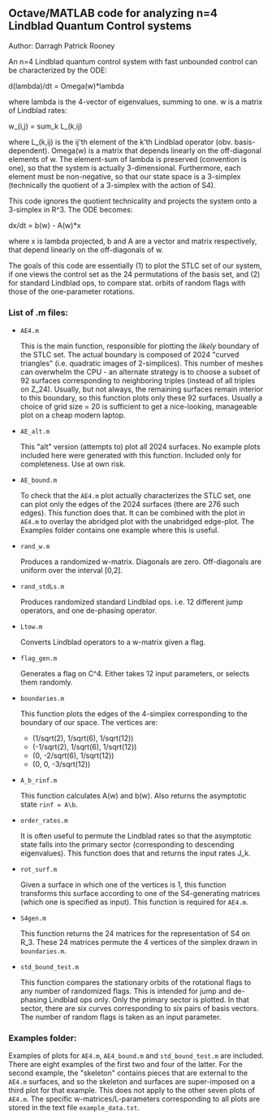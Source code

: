 Octave/MATLAB code for analyzing n=4 Lindblad Quantum Control systems
---------------------------------------------------------------------

Author: Darragh Patrick Rooney

An n=4 Lindblad quantum control system with fast unbounded control can be characterized by the ODE:

d(lambda)/dt = Omega(w)*lambda

where lambda is the 4-vector of eigenvalues, summing to one. w is a matrix of Lindblad rates:

w_(i,j) = sum_k L_(k,ij)

where L_(k,ij) is the ij'th element of the k'th Lindblad operator (obv. basis-dependent). Omega(w) is a matrix that depends linearly on the off-diagonal elements of w. The element-sum of lambda is preserved (convention is one), so that the system is actually 3-dimensional. Furthermore, each element must be non-negative, so that our state space is a 3-simplex (technically the quotient of a 3-simplex with the action of S4).

This code ignores the quotient technicality and projects the system onto a 3-simplex in R^3. The ODE becomes:

dx/dt = b(w) - A(w)*x

where x is lambda projected, b and A are a vector and matrix respectively, that depend linearly on the off-diagonals of w.

The goals of this code are essentially (1) to plot the STLC set of our system, if one views the control set as the 24 permutations of the basis set, and (2) for standard Lindblad ops,  to compare stat. orbits of random flags with those of the one-parameter rotations. 

### List of .m files:

* `AE4.m`

	This is the main function, responsible for plotting the *likely* boundary of the STLC set. The actual boundary is composed of 2024 "curved triangles" (i.e. quadratic images of 2-simplices). This number of meshes can overwhelm the CPU - an alternate strategy is to choose a subset of 92 surfaces corresponding to neighboring triples (instead of all triples on Z_24). Usually, but not always, the remaining surfaces remain interior to this boundary, so this function plots only these 92 surfaces. Usually a choice of grid size = 20 is sufficient to get a nice-looking, manageable plot on a cheap modern laptop.

* `AE_alt.m`

	This "alt" version (attempts to) plot all 2024 surfaces. No example plots included here were generated with this function. Included only for completeness. Use at own risk.

* `AE_bound.m`

	To check that the `AE4.m` plot actually characterizes the STLC set, one can plot only the edges of the 2024 surfaces (there are 276 such edges). This function does that. It can be combined with the plot in `AE4.m` to overlay the abridged plot with the unabridged edge-plot. The Examples folder contains one example where this is useful.

* `rand_w.m`

	Produces a randomized w-matrix. Diagonals are zero. Off-diagonals are uniform over the interval [0,2]. 

* `rand_stdLs.m`

	Produces randomized standard Lindblad ops. i.e. 12 different jump operators, and one de-phasing operator.

* `Ltow.m`

	Converts Lindblad operators to a w-matrix given a flag.

* `flag_gen.m`

	Generates a flag on C^4. Either takes 12 input parameters, or selects them randomly.

* `boundaries.m`

	This function plots the edges of the 4-simplex corresponding to the boundary of our space. The vertices are:
	* (1/sqrt(2), 1/sqrt(6), 1/sqrt(12))
	* (-1/sqrt(2), 1/sqrt(6), 1/sqrt(12))
	* (0, -2/sqrt(6), 1/sqrt(12))
	* (0, 0, -3/sqrt(12))

* `A_b_rinf.m`

	This function calculates A(w) and b(w). Also returns the asymptotic state `rinf = A\b`.

* `order_rates.m`

	It is often useful to permute the Lindblad rates so that the asymptotic state falls into the primary sector (corresponding to descending eigenvalues). This function does that and returns the input rates J_k.

* `rot_surf.m`

	Given a surface in which one of the vertices is 1, this function transforms this surface according to one of the S4-generating matrices (which one is specified as input). This function is required for `AE4.m`.

* `S4gen.m`

	This function returns the 24 matrices for the representation of S4 on R_3. These 24 matrices permute the 4 vertices of the simplex drawn in `boundaries.m`. 

* `std_bound_test.m`

	This function compares the stationary orbits of the rotational flags to any number of randomized flags. This is intended for jump and de-phasing Lindblad ops only. Only the primary sector is plotted. In that sector, there are six curves corresponding to six pairs of basis vectors. The number of random flags is taken as an input parameter.

### Examples folder:

Examples of plots for `AE4.m`, `AE4_bound.m` and `std_bound_test.m` are included. There are eight examples of the first two and four of the latter. For the second example, the "skeleton" contains pieces that are external to the `AE4.m` surfaces, and so the skeleton and surfaces are super-imposed on a third plot for that example. This does not apply to the other seven plots of `AE4.m`. The specific w-matrices/L-parameters corresponding to all plots are stored in the text file `example_data.txt`.
